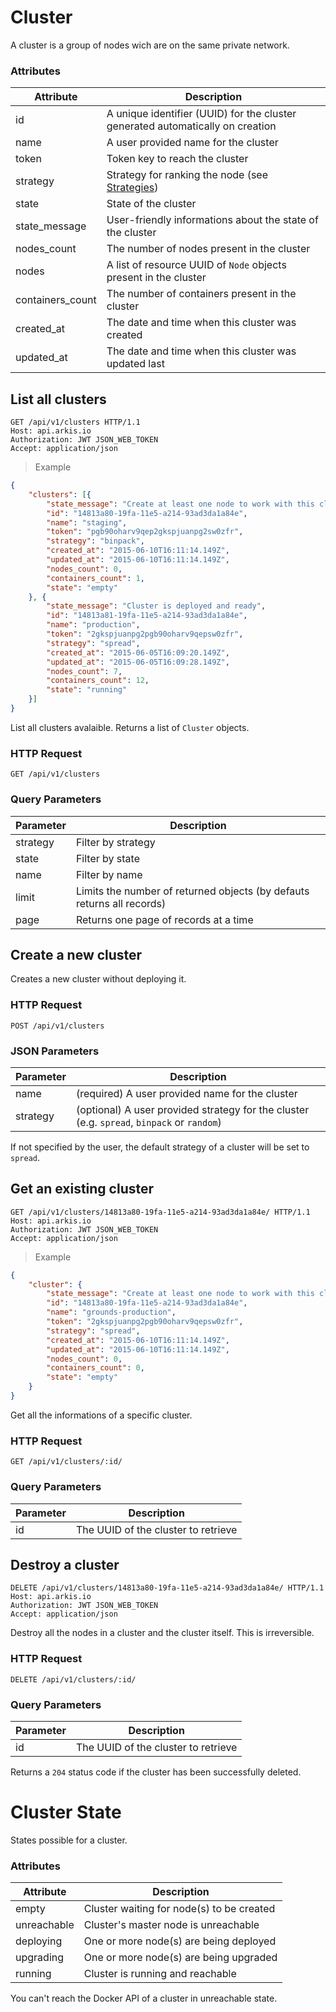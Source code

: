 # Cluster

A cluster is a group of nodes wich are on the same private network.

### Attributes

Attribute   | Description
----------- | -----------
id          | A unique identifier (UUID) for the cluster generated automatically on creation
name        | A user provided name for the cluster
token       | Token key to reach the cluster
strategy    | Strategy for ranking the node (see [Strategies](https://docs.docker.com/swarm/scheduler/strategy/))
state       | State of the cluster
state_message | User-friendly informations about the state of the cluster
nodes_count | The number of nodes present in the cluster
nodes    | A list of resource UUID of `Node` objects present in the cluster
containers_count | The number of containers present in the cluster
created_at  | The date and time when this cluster was created
updated_at  | The date and time when this cluster was updated last

## List all clusters

```http
GET /api/v1/clusters HTTP/1.1
Host: api.arkis.io
Authorization: JWT JSON_WEB_TOKEN
Accept: application/json
```

> Example

```json
{
    "clusters": [{
        "state_message": "Create at least one node to work with this cluster",
        "id": "14813a80-19fa-11e5-a214-93ad3da1a84e",
        "name": "staging",
        "token": "pgb90oharv9qep2gkspjuanpg2sw0zfr",
        "strategy": "binpack",
        "created_at": "2015-06-10T16:11:14.149Z",
        "updated_at": "2015-06-10T16:11:14.149Z",
        "nodes_count": 0,
        "containers_count": 1,
        "state": "empty"
    }, {
        "state_message": "Cluster is deployed and ready",
        "id": "14813a81-19fa-11e5-a214-93ad3da1a84e",
        "name": "production",
        "token": "2gkspjuanpg2pgb90oharv9qepsw0zfr",
        "strategy": "spread",
        "created_at": "2015-06-05T16:09:20.149Z",
        "updated_at": "2015-06-05T16:09:28.149Z",
        "nodes_count": 7,
        "containers_count": 12,
        "state": "running"
    }]
}
```

List all clusters avalaible. Returns a list of `Cluster` objects.

### HTTP Request

`GET /api/v1/clusters`

### Query Parameters

Parameter   | Description
---------   | -----------
strategy    | Filter by strategy
state       | Filter by state
name        | Filter by name
limit       | Limits the number of returned objects (by defauts returns all records)
page        | Returns one page of records at a time

## Create a new cluster

Creates a new cluster without deploying it.

### HTTP Request

`POST /api/v1/clusters`

### JSON Parameters

Parameter | Description
--------- | -----------
name  | (required) A user provided name for the cluster
strategy | (optional) A user provided strategy for the cluster (e.g. `spread`, `binpack` or `random`)

If not specified by the user, the default strategy of a cluster will be set to `spread`.

## Get an existing cluster

```http
GET /api/v1/clusters/14813a80-19fa-11e5-a214-93ad3da1a84e/ HTTP/1.1
Host: api.arkis.io
Authorization: JWT JSON_WEB_TOKEN
Accept: application/json
```

> Example

```json
{
    "cluster": {
        "state_message": "Create at least one node to work with this cluster",
        "id": "14813a80-19fa-11e5-a214-93ad3da1a84e",
        "name": "grounds-production",
        "token": "2gkspjuanpg2pgb90oharv9qepsw0zfr",
        "strategy": "spread",
        "created_at": "2015-06-10T16:11:14.149Z",
        "updated_at": "2015-06-10T16:11:14.149Z",
        "nodes_count": 0,
        "containers_count": 0,
        "state": "empty"
    }
}
```

Get all the informations of a specific cluster.

### HTTP Request

`GET /api/v1/clusters/:id/`

### Query Parameters

Parameter | Description
--------- | -----------
id | The UUID of the cluster to retrieve

## Destroy a cluster

```http
DELETE /api/v1/clusters/14813a80-19fa-11e5-a214-93ad3da1a84e/ HTTP/1.1
Host: api.arkis.io
Authorization: JWT JSON_WEB_TOKEN
Accept: application/json
```

Destroy all the nodes in a cluster and the cluster itself. This is irreversible.

### HTTP Request

`DELETE /api/v1/clusters/:id/`

### Query Parameters

Parameter | Description
--------- | -----------
id | The UUID of the cluster to retrieve

Returns a `204` status code if the cluster has been successfully deleted.

# Cluster State

States possible for a cluster.

### Attributes

Attribute   | Description
----------- | -----------
empty | Cluster waiting for node(s) to be created
unreachable | Cluster's master node is unreachable
deploying | One or more node(s) are being deployed
upgrading | One or more node(s) are being upgraded
running | Cluster is running and reachable

<aside class="warning">
You can't reach the Docker API of a cluster in unreachable state.
</aside>
